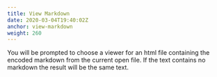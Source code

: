 ```yaml
---
title: View Markdown
date: 2020-03-04T19:40:02Z
anchor: view-markdown
weight: 260
---
```


You will be prompted to choose a viewer for an html file containing
the encoded markdown from the current open file. If the text contains
no markdown the result will be the same text.
